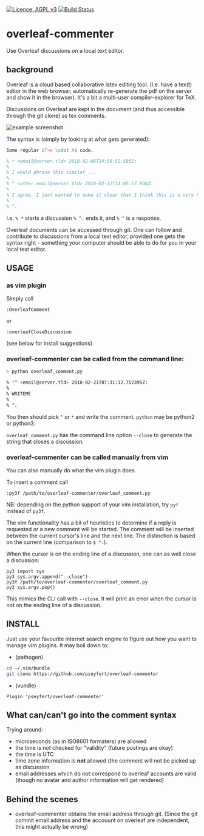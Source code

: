 [![Licence: AGPL v3](https://img.shields.io/github/license/pseyfert/overleaf-commenter.svg)](LICENSE)
[![Build Status](https://travis-ci.org/pseyfert/overleaf-commenter.svg?branch=master)](https://travis-ci.org/pseyfert/overleaf-commenter)


# overleaf-commenter

Use Overleaf discussions on a local text editor.

## background

Overleaf is a cloud based collaborative latex editing tool.  (I.e. have a
tex(t) editor in the web browser, automatically re-generate the pdf on the
server and show it in the browser). It's a bit a multi-user compiler-explorer
for TeX.

Discussions on Overleaf are kept in the document (and thus accessible through
the git clone) as tex comments.

![example screenshot](https://i.stack.imgur.com/fV9rJ.png)

The syntax is (simply by looking at what gets generated):

```tex
Some regular $T=e \cdot X$ code.

% * <email@server.tld> 2018-02-05T14:56:52.585Z:
% 
% I would phrase this similar ...
% 
% ^ <other.email@server.tld> 2018-02-12T14:05:57.936Z:
% 
% I agree, I just wanted to make it clear that I think this is a very hard problem.
% 
% ^.
```

I.e. `% *` starts a discussion `% ^.` ends it, and `% ^` is a response.

Overleaf documents can be accessed through git.  One can follow and contribute
to discussions from a local text editor, provided one gets the syntax right -
something your computer should be able to do for you in your local text editor.

## USAGE

### as vim plugin

Simply call

```viml
:OverleafComment
```

or

```viml
:overleafCloseDiscussion
```

(see below for install suggestions)

### overleaf-commenter can be called from the command line:

```sh
> python overleaf_comment.py

% *^ <email@server.tld> 2018-02-21T07:31:12.752395Z:
%
% WRITEME
%
% ^.
```

You then should pick `^` or `*` and write the comment. `python` may be python2
or python3.

`overleaf_comment.py` has the command line option `--close` to generate the
string that closes a discussion.

### overleaf-commenter can be called manually from vim

You can also manually do what the vim plugin does.

To insert a comment call
```viml
:py3f /path/to/overleaf-commenter/overleaf_comment.py
```

NB: depending on the python support of your vim installation, try `pyf` instead of `py3f`.

The vim functionality has a bit of heuristics to determine if a reply is
requested or a new comment will be started. The comment will be inserted
between the current cursor's line and the next line. The distinction is based
on the current line (comparison to `$ ^.`).

When the cursor is on the ending line of a discussion, one can as well close a discussion:

```viml
py3 import sys
py3 sys.argv.append("--close")
py3f /path/to/overleaf-commenter/overleaf_comment.py
py3 sys.argv.pop()
```

This mimics the CLI call with `--close`. It will print an error when the cursor
is not on the ending line of a discussion.

## INSTALL

Just use your favourite internet search engine to figure out how you want to manage vim plugins. It may boil down to:

 * (pathogen)
```sh
cd ~/.vim/bundle
git clone https://github.com/pseyfert/overleaf-commenter
```

 * (vundle)
```viml
Plugin 'pseyfert/overleaf-commenter'
```

## What can/can't go into the comment syntax

Trying around:

 - microseconds (as in ISO8601 formaters) are allowed
 - the time is not checked for "validity" (future postings are okay)
 - the time is UTC
 - time zone information is **not** allowed (the comment will not be picked up as discussion
 - email addresses which do not correspond to overleaf accounts are valid (though no avatar and author information will get rendered)



## Behind the scenes

 - overleaf-commenter obtains the email address through git. (Since the git commit email address and the accouunt on overleaf are independent, this might actually be wrong)
